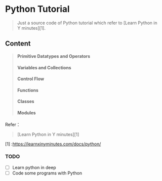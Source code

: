 # Python Tutorial #
> Just a source code of Python tutorial which refer to [Learn Python in Y minutes][1].

## Content ##
> #### Primitive Datatypes and Operators ####
> #### Variables and Collections ####
> #### Control Flow ####
> #### Functions ####
> #### Classes ####
> #### Modules ####

Refer：
> [Learn Python in Y minutes][1]

[1]
:https://learnxinyminutes.com/docs/python/

### TODO
* [ ] Learn python in deep
* [ ] Code some programs with Python
